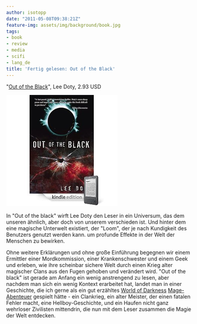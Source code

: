 ```yaml
---
author: isotopp
date: "2011-05-08T09:38:21Z"
feature-img: assets/img/background/book.jpg
tags:
- book
- review
- media
- scifi
- lang_de
title: 'Fertig gelesen: Out of the Black'
---
```

"[Out of the Black](http://www.amazon.com/Out-of-the-Black-ebook/dp/B00295RII6)", 
Lee Doty, 2.93 USD

![](/uploads/doty_out_of_the_black.jpg)

In "Out of the black" wirft Lee Doty den Leser in ein Universum, das dem
unseren ähnlich, aber doch von unserem verschieden ist. Und hinter dem eine
magische Unterwelt existiert, der "Loom", der je nach Kundigkeit des
Benutzers genutzt werden kann. um profunde Effekte in der Welt der Menschen
zu bewirken.

Ohne weitere Erklärungen und ohne große Einführung begegnen wir einem
Ermittler einer Mordkommission, einer Krankenschwester und einem Geek und
erleben, wie ihre scheinbar sichere Welt durch einen Krieg alter magischer
Clans aus den Fugen gehoben und verändert wird. "Out of the black" ist
gerade am Anfang ein wenig anstrengend zu lesen, aber nachdem man sich ein
wenig Kontext erarbeitet hat, landet man in einer Geschichte, die ich gerne
als ein gut erzähltes 
[World of Darkness](http://en.wikipedia.org/wiki/World_of_Darkness)
[Mage-Abenteuer](http://en.wikipedia.org/wiki/Mage:_The_Awakening) gespielt
hätte - ein Clankrieg, ein alter Meister, der einen fatalen Fehler macht,
eine Hellboy-Geschichte, und ein Haufen nicht ganz wehrloser Zivilisten
mittendrin, die nun mit dem Leser zusammen die Magie der Welt entdecken.

